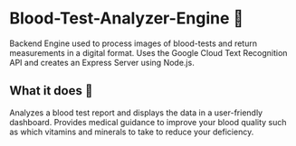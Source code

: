 # Blood-Test-Analyzer-Engine :hospital:

Backend Engine used to process images of blood-tests and return measurements in a digital format.
Uses the Google Cloud Text Recognition API and creates an Express Server using Node.js.


## What it does :information_desk_person:
Analyzes a blood test report and displays the data in a user-friendly dashboard. 
Provides medical guidance to improve your blood quality such as which vitamins and minerals to take to reduce your deficiency. 
